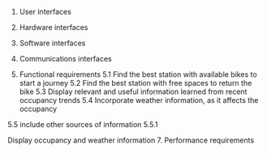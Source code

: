 1. User interfaces





2. Hardware interfaces


3. Software interfaces
4. Communications interfaces

5. Functional requirements
5.1 Find the best station with available bikes to start a journey
5.2 Find the best station with free spaces to return the bike
5.3 Display relevant and useful information learned from recent occupancy trends
5.4 Incorporate weather information, as it affects the occupancy

5.5 include other sources of information
5.5.1 






Display occupancy and weather information
7. Performance requirements

